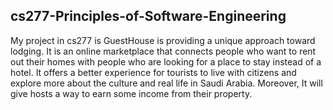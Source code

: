 ## cs277-Principles-of-Software-Engineering
 My project in cs277 is GuestHouse is providing a unique approach toward lodging. It is an online marketplace that connects people who want to rent out their homes with people who are looking for a place to stay instead of a hotel. It offers a better experience for tourists to live with citizens and explore more about the culture and real life in Saudi Arabia. Moreover, It will give hosts a way to earn some income from their property.
